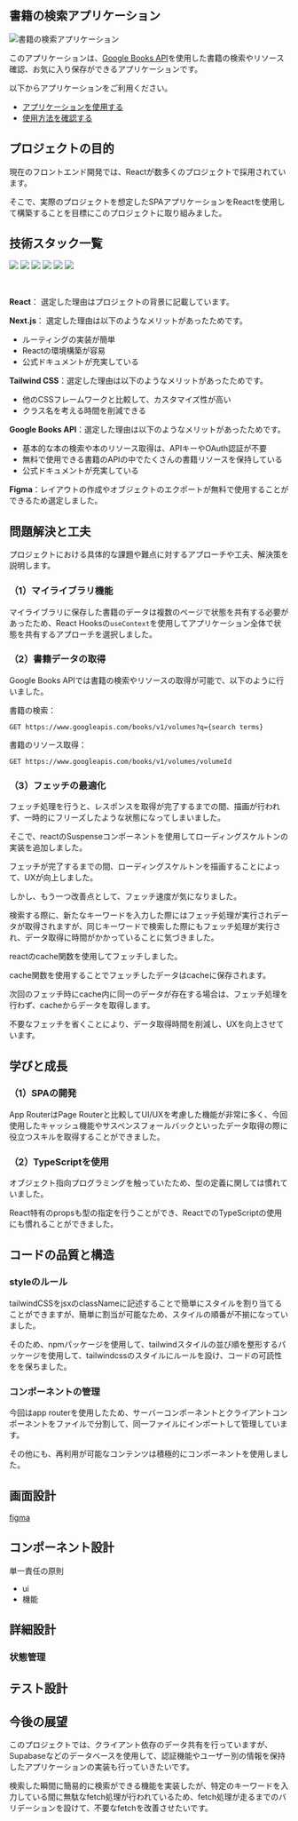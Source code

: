 ## 書籍の検索アプリケーション

![書籍の検索アプリケーション](https://github.com/daxchx/book-search/assets/149696768/d7e1de76-5eb9-4e31-9ee8-29b8b848df27)

このアプリケーションは、<a href="https://developers.google.com/books?hl=ja">Google Books API</a>を使用した書籍の検索やリソース確認、お気に入り保存ができるアプリケーションです。

以下からアプリケーションをご利用ください。

- <a href="https://book-app-roan.vercel.app/">アプリケーションを使用する</a>
- <a href="https://github.com/daxchx/book-search/wiki">使用方法を確認する</a>


## プロジェクトの目的

現在のフロントエンド開発では、Reactが数多くのプロジェクトで採用されています。

そこで、実際のプロジェクトを想定したSPAアプリケーションをReactを使用して構築することを目標にこのプロジェクトに取り組みました。

## 技術スタック一覧

<div style="display:inline;margin-bottom:100;">
    <img src="https://img.shields.io/badge/react-black?style=for-the-badge&logo=react" />
    <img src="https://img.shields.io/badge/next.js-black?style=for-the-badge&logo=next.js" />
    <img src="https://img.shields.io/badge/typescript-black?style=for-the-badge&logo=typescript" />
    <img src="https://img.shields.io/badge/tailwindcss-black?style=for-the-badge&logo=tailwindcss" />
    <img src="https://img.shields.io/badge/node.js-black?style=for-the-badge&logo=node.js" />
    <img src="https://img.shields.io/badge/vercel-black?style=for-the-badge&logo=vercel" />
</div>

&nbsp;

**React**： 選定した理由はプロジェクトの背景に記載しています。

**Next.js**： 選定した理由は以下のようなメリットがあったためです。
- ルーティングの実装が簡単
- Reactの環境構築が容易
- 公式ドキュメントが充実している

**Tailwind CSS**：選定した理由は以下のようなメリットがあったためです。
- 他のCSSフレームワークと比較して、カスタマイズ性が高い
- クラス名を考える時間を削減できる

**Google Books API**：選定した理由は以下のようなメリットがあったためです。
- 基本的な本の検索や本のリソース取得は、APIキーやOAuth認証が不要
- 無料で使用できる書籍のAPIの中でたくさんの書籍リソースを保持している
- 公式ドキュメントが充実している

**Figma**：レイアウトの作成やオブジェクトのエクポートが無料で使用することができるため選定しました。

## 問題解決と工夫

プロジェクトにおける具体的な課題や難点に対するアプローチや工夫、解決策を説明します。

### （1）マイライブラリ機能

マイライブラリに保存した書籍のデータは複数のページで状態を共有する必要があったため、React Hooksの`useContext`を使用してアプリケーション全体で状態を共有するアプローチを選択しました。

### （2）書籍データの取得

Google Books APIでは書籍の検索やリソースの取得が可能で、以下のように行いました。

書籍の検索：
```
GET https://www.googleapis.com/books/v1/volumes?q={search terms}
```
書籍のリソース取得：
```
GET https://www.googleapis.com/books/v1/volumes/volumeId
```

### （3）フェッチの最適化

フェッチ処理を行うと、レスポンスを取得が完了するまでの間、描画が行われず、一時的にフリーズしたような状態になってしまいました。

そこで、reactのSuspenseコンポーネントを使用してローディングスケルトンの実装を追加しました。

フェッチが完了するまでの間、ローディングスケルトンを描画することによって、UXが向上しました。

しかし、もう一つ改善点として、フェッチ速度が気になりました。

検索する際に、新たなキーワードを入力した際にはフェッチ処理が実行されデータが取得されますが、同じキーワードで検索した際にもフェッチ処理が実行され、データ取得に時間がかかっていることに気づきました。

reactのcache関数を使用してフェッチしました。

cache関数を使用することでフェッチしたデータはcacheに保存されます。

次回のフェッチ時にcache内に同一のデータが存在する場合は、フェッチ処理を行わず、cacheからデータを取得します。

不要なフェッチを省くことにより、データ取得時間を削減し、UXを向上させています。

## 学びと成長

### （1）SPAの開発

App RouterはPage Routerと比較してUI/UXを考慮した機能が非常に多く、今回使用したキャッシュ機能やサスペンスフォールバックといったデータ取得の際に役立つスキルを取得することができました。

### （2）TypeScriptを使用

オブジェクト指向プログラミングを触っていたため、型の定義に関しては慣れていました。

React特有のpropsも型の指定を行うことができ、ReactでのTypeScriptの使用にも慣れることができました。

## コードの品質と構造

### **styleのルール**

tailwindCSSをjsxのclassNameに記述することで簡単にスタイルを割り当てることができますが、簡単に割当が可能なため、スタイルの順番が不揃になっていました。

そのため、npmパッケージを使用して、tailwindスタイルの並び順を整形するパッケージを使用して、tailwindcssのスタイルにルールを設け、コードの可読性をを保ちました。

### **コンポーネントの管理**

今回はapp routerを使用したため、サーバーコンポーネントとクライアントコンポーネントをファイルで分割して、同一ファイルにインポートして管理しています。

その他にも、再利用が可能なコンテンツは積極的にコンポーネントを使用しました。

## 画面設計

[figma](https://www.figma.com/design/CdWw4l7CoAvCUsMH4EWY68/Untitled?node-id=1-2&t=P0GFBlxEuTEB7hGN-1)

## コンポーネント設計

単一責任の原則
- ui
- 機能

## 詳細設計

### 状態管理

## テスト設計

## 今後の展望

このプロジェクトでは、クライアント依存のデータ共有を行っていますが、Supabaseなどのデータベースを使用して、認証機能やユーザー別の情報を保持したアプリケーションの実装も行っていきたいです。

検索した瞬間に簡易的に検索ができる機能を実装したが、特定のキーワードを入力している間に無駄なfetch処理が行われているため、fetch処理が走るまでのバリデーションを設けて、不要なfetchを改善させたいです。
